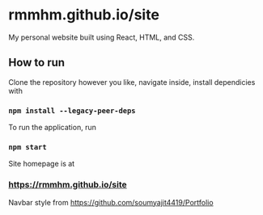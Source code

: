 # rmmhm.github.io/site

My personal website built using React, HTML, and CSS.

## How to run

Clone the repository however you like, navigate inside, install dependicies with

### `npm install --legacy-peer-deps`

To run the application, run

### `npm start`

Site homepage is at

### https://rmmhm.github.io/site

Navbar style from https://github.com/soumyajit4419/Portfolio
